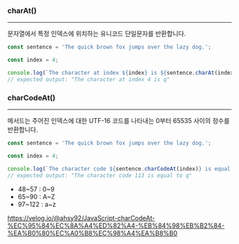 ### charAt() 
---

문자열에서 특정 인덱스에 위치하는 유니코드 단일문자를 반환합니다.

```javascript
const sentence = 'The quick brown fox jumps over the lazy dog.';

const index = 4;

console.log(`The character at index ${index} is ${sentence.charAt(index)}`);
// expected output: "The character at index 4 is q"
```


### charCodeAt() 
---

메서드는 주어진 인덱스에 대한 UTF-16 코드를 나타내는 0부터 65535 사이의 정수를 반환합니다.

```javascript
const sentence = 'The quick brown fox jumps over the lazy dog.';

const index = 4;

console.log(`The character code ${sentence.charCodeAt(index)} is equal to ${sentence.charAt(index)}`);
// expected output: "The character code 113 is equal to q"
```


+ 48~57 : 0~9
+ 65~90 : A~Z
+ 97~122 : a~z


<https://velog.io/@ahsy92/JavaScript-charCodeAt-%EC%95%84%EC%8A%A4%ED%82%A4-%EB%84%98%EB%B2%84-%EA%B0%80%EC%A0%B8%EC%98%A4%EA%B8%B0>
